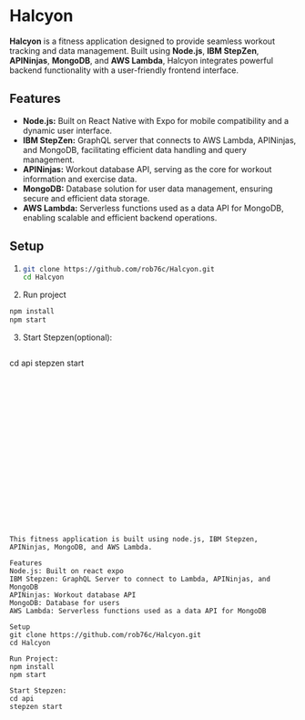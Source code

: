 # Halcyon

**Halcyon** is a fitness application designed to provide seamless workout tracking and data management. Built using **Node.js**, **IBM StepZen**, **APINinjas**, **MongoDB**, and **AWS Lambda**, Halcyon integrates powerful backend functionality with a user-friendly frontend interface.

## Features

- **Node.js:** Built on React Native with Expo for mobile compatibility and a dynamic user interface.
- **IBM StepZen:** GraphQL server that connects to AWS Lambda, APINinjas, and MongoDB, facilitating efficient data handling and query management.
- **APINinjas:** Workout database API, serving as the core for workout information and exercise data.
- **MongoDB:** Database solution for user data management, ensuring secure and efficient data storage.
- **AWS Lambda:** Serverless functions used as a data API for MongoDB, enabling scalable and efficient backend operations.

## Setup

1. 
   ```bash
   git clone https://github.com/rob76c/Halcyon.git
   cd Halcyon
   ```

2. Run project 
  ```bash
  npm install
  npm start
  ```

3. Start Stepzen(optional):
   ```bash
  cd api
  stepzen start
  ```




















This fitness application is built using node.js, IBM Stepzen, APINinjas, MongoDB, and AWS Lambda. 

Features
Node.js: Built on react expo
IBM Stepzen: GraphQL Server to connect to Lambda, APINinjas, and MongoDB
APINinjas: Workout database API
MongoDB: Database for users 
AWS Lambda: Serverless functions used as a data API for MongoDB

Setup
git clone https://github.com/rob76c/Halcyon.git
cd Halcyon

Run Project:
npm install
npm start

Start Stepzen:
cd api
stepzen start